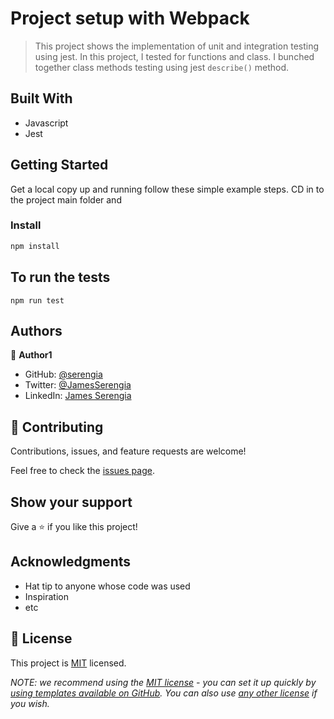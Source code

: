# Project setup with Webpack

> This project shows the implementation of unit and integration testing using jest. In this project, I tested for functions and class. I bunched together class methods testing using jest `describe()` method.

## Built With

- Javascript
- Jest

## Getting Started

Get a local copy up and running follow these simple example steps.
CD in to the project main folder and

### Install

```js
npm install
```

## To run the tests

```
npm run test
```

## Authors

👤 **Author1**

- GitHub: [@serengia](https://github.com/serengia)
- Twitter: [@JamesSerengia](https://twitter.com/JamesSerengia)
- LinkedIn: [James Serengia](https://linkedin.com/in/James-Serengia)

## 🤝 Contributing

Contributions, issues, and feature requests are welcome!

Feel free to check the [issues page](../../issues/).

## Show your support

Give a ⭐️ if you like this project!

## Acknowledgments

- Hat tip to anyone whose code was used
- Inspiration
- etc

## 📝 License

This project is [MIT](./LICENSE) licensed.

_NOTE: we recommend using the [MIT license](https://choosealicense.com/licenses/mit/) - you can set it up quickly by [using templates available on GitHub](https://docs.github.com/en/communities/setting-up-your-project-for-healthy-contributions/adding-a-license-to-a-repository). You can also use [any other license](https://choosealicense.com/licenses/) if you wish._
